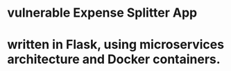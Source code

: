 # vulnerable Expense Splitter App 

# written in Flask, using microservices architecture and Docker containers.